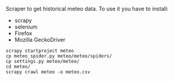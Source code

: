 Scraper to get historical meteo data.
To use it you have to install:

* scrapy
* selenium
* Firefox
* Mozilla GeckoDriver

```shell
scrapy startproject meteo
cp meteo_spider.py meteo/meteo/spiders/
cp settings.py meteo/meteo/
cd meteo/
scrapy crawl meteo -o meteo.csv
```
